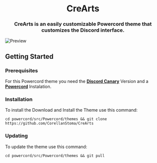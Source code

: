 <h1 align=center> CreArts </h1>
<h3 align=center> CreArts is an easily customizable Powercord theme that customizes the Discord interface. </h3>

![Preview](https://i.imgur.com/cjUhHds.png)

## Getting Started

### Prerequisites

For this Powercord theme you need the [**Discord Canary**](https://discordia.me/en/canary) Version and a [**Powercord**](https://powercord.dev/installation) Instalation.

### Installation

To install the Download and Install the Theme use this command:

```
cd powercord/src/Powercord/themes && git clone https://github.com/CorellanStoma/CreArts
```

### Updating

To update the theme use this command:

```
cd powercord/src/Powercord/themes && git pull
```
